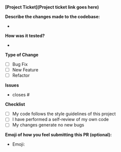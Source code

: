 **[Project Ticket](Project ticket link goes here)**

**Describe the changes made to the codebase:**

- 

**How was it tested?**

- 

**Type of Change**

- [ ] Bug Fix
- [ ] New Feature
- [ ] Refactor

**Issues**

- closes #

**Checklist**

- [ ] My code follows the style guidelines of this project
- [ ] I have performed a self-review of my own code
- [ ] My changes generate no new bugs

**Emoji of how you feel submitting this PR (optional):**

- Emoji: 

